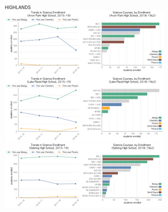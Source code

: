 HIGHLANDS
![](../School_plots/HIGHLANDS/AVON_PARK.png)
![](../School_plots/HIGHLANDS/LAKE_PLACI.png)
![](../School_plots/HIGHLANDS/SEBRING.png)
